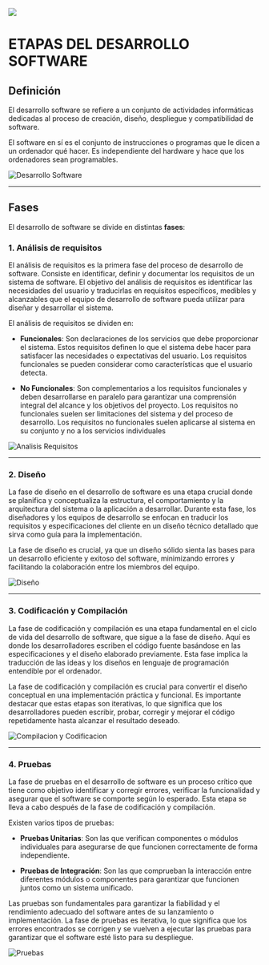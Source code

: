 ![](https://www.solbyte.com/blog/wp-content/uploads/5-etapas-del-proceso-de-desarrollo-de-software.jpg)

# ETAPAS DEL DESARROLLO SOFTWARE

## Definición
El desarrollo software se refiere a un conjunto de actividades informáticas dedicadas al proceso de creación, diseño, despliegue y compatibilidad de software.

El software en sí es el conjunto de instrucciones o programas que le dicen a un ordenador qué hacer. Es independiente del hardware y hace que los ordenadores sean programables.

![](https://www.varadero.es/wp-content/uploads/2020/03/servcios-it-desarrollo-software.png "Desarrollo Software")

___

## Fases
El desarrollo de software se divide en distintas **fases**:

### **1. Análisis de requisitos**
El análisis de requisitos es la primera fase del proceso de desarrollo de software. Consiste en identificar, definir y documentar los requisitos de un sistema de software. El objetivo del análisis de requisitos es identificar las necesidades del usuario y traducirlas en requisitos específicos, medibles y alcanzables que el equipo de desarrollo de software pueda utilizar para diseñar y desarrollar el sistema.

El análisis de requisitos se dividen en:
 * **Funcionales**: Son declaraciones de los servicios que debe proporcionar el sistema. Estos requisitos definen lo que el sistema debe hacer para satisfacer las necesidades o expectativas del usuario. Los requisitos funcionales se pueden considerar como características que el usuario detecta.
 
 * **No Funcionales**: Son complementarios a los requisitos funcionales y deben desarrollarse en paralelo para garantizar una comprensión integral del alcance y los objetivos del proyecto. Los requisitos no funcionales suelen ser limitaciones del sistema y del proceso de desarrollo.  Los requisitos no funcionales suelen aplicarse al sistema en su conjunto y no a los servicios individuales

 ![Analisis Requisitos](https://www.kopen.es/wp-content/uploads/2022/03/104_17_03_ANALISIS-DE-REQUISITOS.jpg "Análisis de Requisitos")

___
 ### **2. Diseño**
La fase de diseño en el desarrollo de software es una etapa crucial donde se planifica y conceptualiza la estructura, el comportamiento y la arquitectura del sistema o la aplicación a desarrollar. Durante esta fase, los diseñadores y los equipos de desarrollo se enfocan en traducir los requisitos y especificaciones del cliente en un diseño técnico detallado que sirva como guía para la implementación.

La fase de diseño es crucial, ya que un diseño sólido sienta las bases para un desarrollo eficiente y exitoso del software, minimizando errores y facilitando la colaboración entre los miembros del equipo.

![Diseño](https://encrypted-tbn0.gstatic.com/images?q=tbn:ANd9GcQ8fLEu1yb5kYDTNh7POxWjLcwA8uaHC36Baf_u_o9nfoj68efYC2RKNjFd1sWZycgeF9I&usqp=CAU "Diseño de D.S.")

___
### **3. Codificación y Compilación**
La fase de codificación y compilación es una etapa fundamental en el ciclo de vida del desarrollo de software, que sigue a la fase de diseño. Aquí es donde los desarrolladores escriben el código fuente basándose en las especificaciones y el diseño elaborado previamente. Esta fase implica la traducción de las ideas y los diseños en lenguaje de programación entendible por el ordenador.

La fase de codificación y compilación es crucial para convertir el diseño conceptual en una implementación práctica y funcional. Es importante destacar que estas etapas son iterativas, lo que significa que los desarrolladores pueden escribir, probar, corregir y mejorar el código repetidamente hasta alcanzar el resultado deseado.

![Compilacion y Codificacion](https://www.ekon.es/wp-content/uploads/2020/09/entornos-de-desarrollo-1.jpg "Fase de Codificación y Compilación")

___
### **4. Pruebas**
La fase de pruebas en el desarrollo de software es un proceso crítico que tiene como objetivo identificar y corregir errores, verificar la funcionalidad y asegurar que el software se comporte según lo esperado. Esta etapa se lleva a cabo después de la fase de codificación y compilación.

Existen varios tipos de pruebas:
* **Pruebas Unitarias**: Son las que verifican componentes o módulos individuales para asegurarse de que funcionen correctamente de forma independiente. 

* **Pruebas de Integración**: Son las que comprueban la interacción entre diferentes módulos o componentes para garantizar que funcionen juntos como un sistema unificado.

Las pruebas son fundamentales para garantizar la fiabilidad y el rendimiento adecuado del software antes de su lanzamiento o implementación. La fase de pruebas es iterativa, lo que significa que los errores encontrados se corrigen y se vuelven a ejecutar las pruebas para garantizar que el software esté listo para su despliegue.

![Pruebas](https://www.adictosaltrabajo.com/wp-content/uploads/2019/12/testing-en-un-mundo-agile.png "Pruebas en desarrollo de software")






